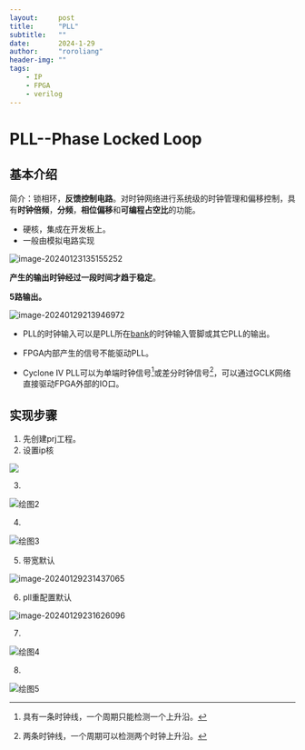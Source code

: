 ```yaml
---
layout:     post
title:      "PLL"
subtitle:   ""
date:       2024-1-29
author:     "roroliang"
header-img: ""
tags:
    - IP
    - FPGA
    - verilog
---
```




# PLL--Phase Locked Loop

## 基本介绍

简介：锁相环，**反馈控制电路**。对时钟网络进行系统级的时钟管理和偏移控制，具有**时钟倍频**，**分频**，**相位偏移**和**可编程占空比**的功能。

- 硬核，集成在开发板上。
- 一般由模拟电路实现

![image-20240123135155252](https://typora-1323662738.cos.ap-chongqing.myqcloud.com/typora/image-20240123135155252.png)

**产生的输出时钟经过一段时间才趋于稳定**。

**5路输出。**

![image-20240129213946972](https://typora-1323662738.cos.ap-chongqing.myqcloud.com/typora/image-20240129213946972.png)

- PLL的时钟输入可以是PLL所在[bank](C:\Users\dell\Desktop\FPGAres\学习\解释\bank解释.md)的时钟输入管脚或其它PLL的输出。

- FPGA内部产生的信号不能驱动PLL。
- Cyclone Ⅳ PLL可以为单端时钟信号[^1]或差分时钟信号[^2]，可以通过GCLK网络直接驱动FPGA外部的IO口。

[^1]:具有一条时钟线，一个周期只能检测一个上升沿。
[^2]: 两条时钟线，一个周期可以检测两个时钟上升沿。

## 实现步骤

1. 先创建prj工程。
1. 设置ip核

![](https://typora-1323662738.cos.ap-chongqing.myqcloud.com/typora/%25E7%25BB%2598%25E5%259B%25BE1.png)

3. 

![绘图2](https://typora-1323662738.cos.ap-chongqing.myqcloud.com/typora/%E7%BB%98%E5%9B%BE2.png)

4. 

![绘图3](https://typora-1323662738.cos.ap-chongqing.myqcloud.com/typora/%E7%BB%98%E5%9B%BE3.png)

5. 带宽默认

![image-20240129231437065](https://typora-1323662738.cos.ap-chongqing.myqcloud.com/typora/image-20240129231437065.png)

6. pll重配置默认

![image-20240129231626096](https://typora-1323662738.cos.ap-chongqing.myqcloud.com/typora/image-20240129231626096.png)

7. 

![绘图4](https://typora-1323662738.cos.ap-chongqing.myqcloud.com/typora/%E7%BB%98%E5%9B%BE4.png)

8. 

![绘图5](https://typora-1323662738.cos.ap-chongqing.myqcloud.com/typora/%E7%BB%98%E5%9B%BE5.png)